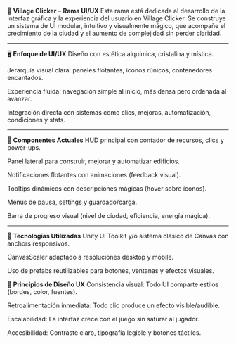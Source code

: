 🧩 **Village Clicker** – **Rama UI/UX**
Esta rama está dedicada al desarrollo de la interfaz gráfica y la experiencia del usuario en Village Clicker. Se construye un sistema de UI modular, intuitivo y visualmente mágico, que acompañe el crecimiento de la ciudad y el aumento de complejidad sin perder claridad.

---
🖥️ **Enfoque de UI/UX**
Diseño con estética alquímica, cristalina y mística.

Jerarquía visual clara: paneles flotantes, íconos rúnicos, contenedores encantados.

Experiencia fluida: navegación simple al inicio, más densa pero ordenada al avanzar.

Integración directa con sistemas como clics, mejoras, automatización, condiciones y stats.

---
🧪 **Componentes Actuales**
HUD principal con contador de recursos, clics y power-ups.

Panel lateral para construir, mejorar y automatizar edificios.

Notificaciones flotantes con animaciones (feedback visual).

Tooltips dinámicos con descripciones mágicas (hover sobre íconos).

Menús de pausa, settings y guardado/carga.

Barra de progreso visual (nivel de ciudad, eficiencia, energía mágica).

---
🔧 **Tecnologías Utilizadas**
Unity UI Toolkit y/o sistema clásico de Canvas con anchors responsivos.

CanvasScaler adaptado a resoluciones desktop y mobile.

Uso de prefabs reutilizables para botones, ventanas y efectos visuales.


🎨 **Principios de Diseño UX**
Consistencia visual: Todo UI comparte estilos (bordes, color, fuentes).

Retroalimentación inmediata: Todo clic produce un efecto visible/audible.

Escalabilidad: La interfaz crece con el juego sin saturar al jugador.

Accesibilidad: Contraste claro, tipografía legible y botones táctiles.
